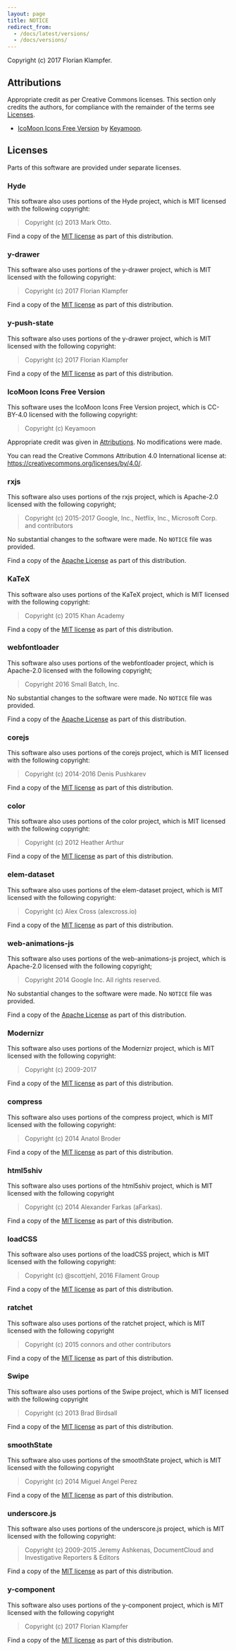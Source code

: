 ```yaml
---
layout: page
title: NOTICE
redirect_from:
  - /docs/latest/versions/
  - /docs/versions/
---
```


Copyright (c) 2017 Florian Klampfer.

## Attributions
Appropriate credit as per Creative Commons licenses.
This section only credits the authors, for compliance with the
remainder of the terms see [Licenses](#licenses).

* [IcoMoon Icons Free Version](https://icomoon.io/#icons-icomoon)
by [Keyamoon](http://keyamoon.com/).

## Licenses
Parts of this software are provided under separate licenses.

### Hyde
This software also uses portions of the Hyde project, which is
MIT licensed with the following copyright:

> Copyright (c) 2013 Mark Otto.

Find a copy of the [MIT license](licenses/MIT.md)
as part of this distribution.

### y-drawer
This software also uses portions of the y-drawer project, which is
MIT licensed with the following copyright:

> Copyright (c) 2017 Florian Klampfer

Find a copy of the [MIT license](licenses/MIT.md)
as part of this distribution.

### y-push-state
This software also uses portions of the y-drawer project, which is
MIT licensed with the following copyright:

> Copyright (c) 2017 Florian Klampfer

Find a copy of the [MIT license](licenses/MIT.md)
as part of this distribution.

### IcoMoon Icons Free Version
This software uses the IcoMoon Icons Free Version project, which is
CC-BY-4.0 licensed with the following copyright:

> Copyright (c) Keyamoon

Appropriate credit was given in [Attributions](#attributions).
No modifications were made.

You can read the Creative Commons Attribution 4.0 International license at:
<https://creativecommons.org/licenses/by/4.0/>.

### rxjs
This software also uses portions of the rxjs project, which is
Apache-2.0 licensed with the following copyright;

> Copyright (c) 2015-2017 Google, Inc., Netflix, Inc., Microsoft Corp. and contributors

No substantial changes to the software were made.
No `NOTICE` file was provided.

Find a copy of the [Apache License](licenses/Apache-2.0.md)
as part of this distribution.

### KaTeX
This software also uses portions of the KaTeX project, which is
MIT licensed with the following copyright:

> Copyright (c) 2015 Khan Academy

Find a copy of the [MIT license](licenses/MIT.md)
as part of this distribution.

### webfontloader
This software also uses portions of the webfontloader project, which is
Apache-2.0 licensed with the following copyright;

> Copyright 2016 Small Batch, Inc.

No substantial changes to the software were made.
No `NOTICE` file was provided.

Find a copy of the [Apache License](licenses/Apache-2.0.md)
as part of this distribution.

### corejs
This software also uses portions of the corejs project, which is
MIT licensed with the following copyright:

> Copyright (c) 2014-2016 Denis Pushkarev

Find a copy of the [MIT license](licenses/MIT.md)
as part of this distribution.

### color
This software also uses portions of the color project, which is
MIT licensed with the following copyright:

> Copyright (c) 2012 Heather Arthur

Find a copy of the [MIT license](licenses/MIT.md)
as part of this distribution.

### elem-dataset
This software also uses portions of the elem-dataset project, which is
MIT licensed with the following copyright:

> Copyright (c) Alex Cross (alexcross.io)

Find a copy of the [MIT license](licenses/MIT.md)
as part of this distribution.

### web-animations-js
This software also uses portions of the web-animations-js project, which is
Apache-2.0 licensed with the following copyright;

> Copyright 2014 Google Inc. All rights reserved.

No substantial changes to the software were made.
No `NOTICE` file was provided.

Find a copy of the [Apache License](licenses/Apache-2.0.md)
as part of this distribution.

### Modernizr
This software also uses portions of the Modernizr project, which is
MIT licensed with the following copyright:

> Copyright (c) 2009-2017

Find a copy of the [MIT license](licenses/MIT.md)
as part of this distribution.

### compress
This software also uses portions of the compress project, which is
MIT licensed with the following copyright:

> Copyright (c) 2014 Anatol Broder

Find a copy of the [MIT license](licenses/MIT.md)
as part of this distribution.

### html5shiv
This software also uses portions of the html5shiv project,
which is MIT licensed with the following copyright

> Copyright (c) 2014 Alexander Farkas (aFarkas).

Find a copy of the [MIT license](licenses/MIT.md)
as part of this distribution.

### loadCSS
This software also uses portions of the loadCSS project, which is
MIT licensed with the following copyright:

> Copyright (c) @scottjehl, 2016 Filament Group

Find a copy of the [MIT license](licenses/MIT.md)
as part of this distribution.

### ratchet
This software also uses portions of the ratchet project,
which is MIT licensed with the following copyright

> Copyright (c) 2015 connors and other contributors

Find a copy of the [MIT license](licenses/MIT.md)
as part of this distribution.

### Swipe
This software also uses portions of the Swipe project,
which is MIT licensed with the following copyright

> Copyright (c) 2013 Brad Birdsall

Find a copy of the [MIT license](licenses/MIT.md)
as part of this distribution.

### smoothState
This software also uses portions of the smoothState project,
which is MIT licensed with the following copyright

> Copyright (c) 2014 Miguel Angel Perez

Find a copy of the [MIT license](licenses/MIT.md)
as part of this distribution.

### underscore.js
This software also uses portions of the underscore.js project, which is
MIT licensed with the following copyright:

> Copyright (c) 2009-2015 Jeremy Ashkenas, DocumentCloud and Investigative
Reporters & Editors

Find a copy of the [MIT license](licenses/MIT.md)
as part of this distribution.

### y-component
This software also uses portions of the y-component project,
which is MIT licensed with the following copyright

> Copyright (c) 2017 Florian Klampfer

Find a copy of the [MIT license](licenses/MIT.md)
as part of this distribution.
